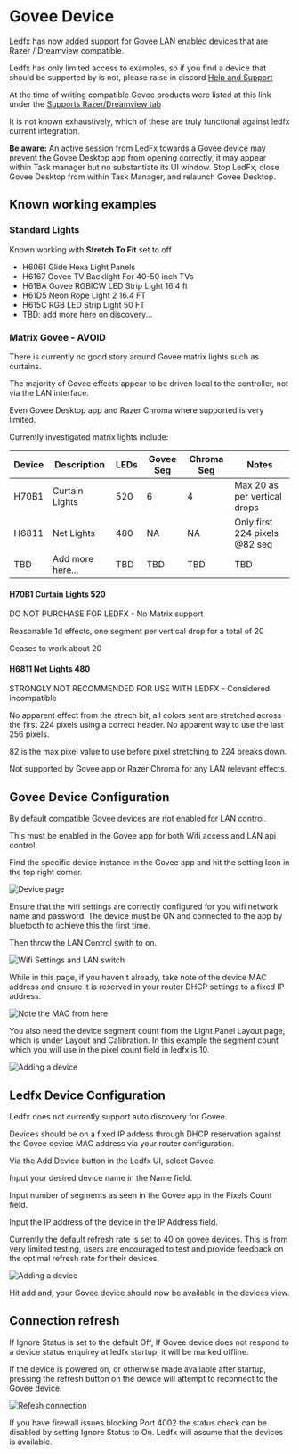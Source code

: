 # Govee Device

Ledfx has now added support for Govee LAN enabled devices that are Razer
/ Dreamview compatible.

Ledfx has only limited access to examples, so if you find a device that
should be supported by is not, please raise in discord [Help and
Support](https://discord.gg/h3Atx4mkCh)

At the time of writing compatible Govee products were listed at this
link under the [Supports Razer/Dreamview
tab](https://desktop.govee.com/razer/devices)

It is not known exhaustively, which of these are truly functional
against ledfx current integration.

**Be aware:** An active session from LedFx towards a Govee device may
prevent the Govee Desktop app from opening correctly, it may appear
within Task manager but no substantiate its UI window. Stop LedFx, close
Govee Desktop from within Task Manager, and relaunch Govee Desktop.

## Known working examples

### Standard Lights

Known working with **Stretch To Fit** set to off

-   H6061 Glide Hexa Light Panels
-   H6167 Govee TV Backlight For 40-50 inch TVs
-   H61BA Govee RGBICW LED Strip Light 16.4 ft
-   H61D5 Neon Rope Light 2 16.4 FT
-   H615C RGB LED Strip Light 50 FT
-   TBD: add more here on discovery...

### Matrix Govee - AVOID

There is currently no good story around Govee matrix lights such as
curtains.

The majority of Govee effects appear to be driven local to the
controller, not via the LAN interface.

Even Govee Desktop app and Razer Chroma where supported is very limited.

Currently investigated matrix lights include:

| Device | Description      | LEDs | Govee Seg | Chroma Seg | Notes                              |
|--------|------------------|------|----------------|-----------------|------------------------------------|
| H70B1  | Curtain Lights   | 520  | 6         | 4          | Max 20 as per vertical drops       |
| H6811  | Net Lights       | 480  | NA        | NA         | Only first 224 pixels @82 seg      |
| TBD    | Add more here... | TBD  | TBD       | TBD        | TBD                                |

#### H70B1 Curtain Lights 520

DO NOT PURCHASE FOR LEDFX - No Matrix support

Reasonable 1d effects, one segment per vertical drop for a total of 20

Ceases to work about 20

#### H6811 Net Lights 480

STRONGLY NOT RECOMMENDED FOR USE WITH LEDFX - Considered incompatible

No apparent effect from the strech bit, all colors sent are stretched
across the first 224 pixels using a correct header. No apparent way to
use the last 256 pixels.

82 is the max pixel value to use before pixel stretching to 224 breaks
down.

Not supported by Govee app or Razer Chroma for any LAN relevant effects.

## Govee Device Configuration

By default compatible Govee devices are not enabled for LAN control.

This must be enabled in the Govee app for both Wifi access and LAN api
control.

Find the specific device instance in the Govee app and hit the setting
Icon in the top right corner.

![Device page](/_static/devices/govee/settings.jpg)

Ensure that the wifi settings are correctly configured for you wifi
network name and password. The device must be ON and connected to the
app by bluetooth to achieve this the first time.

Then throw the LAN Control swith to on.

![Wifi Settings and LAN switch](/_static/devices/govee/LAN_switch.jpg)

While in this page, if you haven't already, take note of the device MAC
address and ensure it is reserved in your router DHCP settings to a
fixed IP address.

![Note the MAC from here](/_static/devices/govee/MAC.jpg)

You also need the device segment count from the Light Panel Layout page,
which is under Layout and Calibration. In this example the segment count
which you will use in the pixel count field in ledfx is 10.

![Adding a device](/_static/devices/govee/segments.jpg)

## Ledfx Device Configuration

Ledfx does not currently support auto discovery for Govee.

Devices should be on a fixed IP addess through DHCP reservation against
the Govee device MAC address via your router configuration.

Via the Add Device button in the Ledfx UI, select Govee.

Input your desired device name in the Name field.

Input number of segments as seen in the Govee app in the Pixels Count
field.

Input the IP address of the device in the IP Address field.

Currently the default refresh rate is set to 40 on govee devices. This
is from very limited testing, users are encouraged to test and provide
feedback on the optimal refresh rate for their devices.

![Adding a device](/_static/devices/govee/add_govee.png)

Hit add and, your Govee device should now be available in the devices
view.

## Connection refresh

If Ignore Status is set to the default Off, If Govee device does not
respond to a device status enquirey at ledfx startup, it will be marked
offline.

If the device is powered on, or otherwise made available after startup,
pressing the refresh button on the device will attempt to reconnect to
the Govee device.

![Refesh connection](/_static/devices/govee/refresh.png)

If you have firewall issues blocking Port 4002 the status check can be
disabled by setting Ignore Status to On. Ledfx will assume that the
devices is available.
